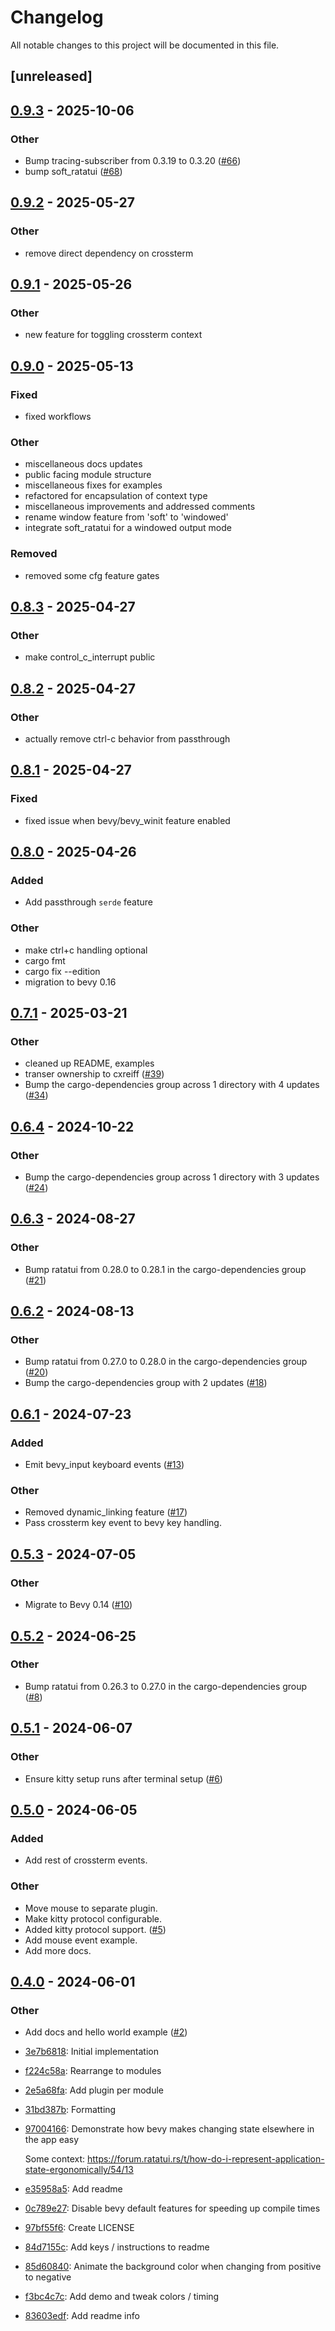 # Changelog

All notable changes to this project will be documented in this file.

## [unreleased]

## [0.9.3](https://github.com/cxreiff/bevy_ratatui/compare/v0.9.2...v0.9.3) - 2025-10-06

### Other

- Bump tracing-subscriber from 0.3.19 to 0.3.20 ([#66](https://github.com/cxreiff/bevy_ratatui/pull/66))
- bump soft_ratatui ([#68](https://github.com/cxreiff/bevy_ratatui/pull/68))

## [0.9.2](https://github.com/cxreiff/bevy_ratatui/compare/v0.9.1...v0.9.2) - 2025-05-27

### Other

- remove direct dependency on crossterm

## [0.9.1](https://github.com/cxreiff/bevy_ratatui/compare/v0.9.0...v0.9.1) - 2025-05-26

### Other

- new feature for toggling crossterm context

## [0.9.0](https://github.com/cxreiff/bevy_ratatui/compare/v0.8.3...v0.9.0) - 2025-05-13

### Fixed

- fixed workflows

### Other

- miscellaneous docs updates
- public facing module structure
- miscellaneous fixes for examples
- refactored for encapsulation of context type
- miscellaneous improvements and addressed comments
- rename window feature from 'soft' to 'windowed'
- integrate soft_ratatui for a windowed output mode

### Removed

- removed some cfg feature gates

## [0.8.3](https://github.com/cxreiff/bevy_ratatui/compare/v0.8.2...v0.8.3) - 2025-04-27

### Other

- make control_c_interrupt public

## [0.8.2](https://github.com/cxreiff/bevy_ratatui/compare/v0.8.1...v0.8.2) - 2025-04-27

### Other

- actually remove ctrl-c behavior from passthrough

## [0.8.1](https://github.com/cxreiff/bevy_ratatui/compare/v0.8.0...v0.8.1) - 2025-04-27

### Fixed

- fixed issue when bevy/bevy_winit feature enabled

## [0.8.0](https://github.com/cxreiff/bevy_ratatui/compare/v0.7.1...v0.8.0) - 2025-04-26

### Added

- Add passthrough `serde` feature

### Other

- make ctrl+c handling optional
- cargo fmt
- cargo fix --edition
- migration to bevy 0.16

## [0.7.1](https://github.com/cxreiff/bevy_ratatui/compare/v0.7.0...v0.7.1) - 2025-03-21

### Other

- cleaned up README, examples
- transer ownership to cxreiff ([#39](https://github.com/cxreiff/bevy_ratatui/pull/39))
- Bump the cargo-dependencies group across 1 directory with 4 updates ([#34](https://github.com/cxreiff/bevy_ratatui/pull/34))

## [0.6.4](https://github.com/joshka/bevy_ratatui/compare/v0.6.3...v0.6.4) - 2024-10-22

### Other

- Bump the cargo-dependencies group across 1 directory with 3 updates ([#24](https://github.com/joshka/bevy_ratatui/pull/24))

## [0.6.3](https://github.com/joshka/bevy_ratatui/compare/v0.6.2...v0.6.3) - 2024-08-27

### Other
- Bump ratatui from 0.28.0 to 0.28.1 in the cargo-dependencies group ([#21](https://github.com/joshka/bevy_ratatui/pull/21))

## [0.6.2](https://github.com/joshka/bevy_ratatui/compare/v0.6.1...v0.6.2) - 2024-08-13

### Other
- Bump ratatui from 0.27.0 to 0.28.0 in the cargo-dependencies group ([#20](https://github.com/joshka/bevy_ratatui/pull/20))
- Bump the cargo-dependencies group with 2 updates ([#18](https://github.com/joshka/bevy_ratatui/pull/18))

## [0.6.1](https://github.com/joshka/bevy_ratatui/compare/v0.6.0...v0.6.1) - 2024-07-23

### Added
- Emit bevy_input keyboard events ([#13](https://github.com/joshka/bevy_ratatui/pull/13))

### Other
- Removed dynamic_linking feature ([#17](https://github.com/joshka/bevy_ratatui/pull/17))
- Pass crossterm key event to bevy key handling.

## [0.5.3](https://github.com/joshka/bevy_ratatui/compare/v0.5.2...v0.5.3) - 2024-07-05

### Other
- Migrate to Bevy 0.14 ([#10](https://github.com/joshka/bevy_ratatui/pull/10))

## [0.5.2](https://github.com/joshka/bevy_ratatui/compare/v0.5.1...v0.5.2) - 2024-06-25

### Other
- Bump ratatui from 0.26.3 to 0.27.0 in the cargo-dependencies group ([#8](https://github.com/joshka/bevy_ratatui/pull/8))

## [0.5.1](https://github.com/joshka/bevy_ratatui/compare/v0.5.0...v0.5.1) - 2024-06-07

### Other
- Ensure kitty setup runs after terminal setup ([#6](https://github.com/joshka/bevy_ratatui/pull/6))

## [0.5.0](https://github.com/joshka/bevy_ratatui/compare/v0.4.0...v0.5.0) - 2024-06-05

### Added
- Add rest of crossterm events.

### Other
- Move mouse to separate plugin.
- Make kitty protocol configurable.
- Added kitty protocol support. ([#5](https://github.com/joshka/bevy_ratatui/pull/5))
- Add mouse event example.
- Add more docs.

## [0.4.0](https://github.com/joshka/bevy_ratatui/compare/v0.3.0...v0.4.0) - 2024-06-01

### Other
- Add docs and hello world example ([#2](https://github.com/joshka/bevy_ratatui/pull/2))

- [3e7b6818](https://github.com/joshka/ratatui_bevy/commit/3e7b68186b896b8ddf5ab1a533e511ef8010a791): Initial implementation
- [f224c58a](https://github.com/joshka/ratatui_bevy/commit/f224c58a6d90807c51153a86ed03e60919d68f8f): Rearrange to modules
- [2e5a68fa](https://github.com/joshka/ratatui_bevy/commit/2e5a68fa45a09c46c1974f15d4c3ba0caaa7be2e): Add plugin per module
- [31bd387b](https://github.com/joshka/ratatui_bevy/commit/31bd387b75b224a0621a5d402acd5b5ff2fd5e29): Formatting
- [97004166](https://github.com/joshka/ratatui_bevy/commit/970041663ab9b09669fd57a3bc8c8276d1b48c04): Demonstrate how bevy makes changing state elsewhere in the app easy

  Some context: https://forum.ratatui.rs/t/how-do-i-represent-application-state-ergonomically/54/13
- [e35958a5](https://github.com/joshka/ratatui_bevy/commit/e35958a5ce47624b9e14255e62ba4c55ea2aaf44): Add readme
- [0c789e27](https://github.com/joshka/ratatui_bevy/commit/0c789e27084440329a23513bc3e778f8901faa94): Disable bevy default features for speeding up compile times
- [97bf55f6](https://github.com/joshka/ratatui_bevy/commit/97bf55f6000fa13efaea23da8826469ddca2a8c6): Create LICENSE
- [84d7155c](https://github.com/joshka/ratatui_bevy/commit/84d7155c7498fdd6ef785edc8487fc45b603ea8b): Add keys / instructions to readme
- [85d60840](https://github.com/joshka/ratatui_bevy/commit/85d608402ce58654e1f48fcbd8cb09def3358334): Animate the background color when changing from positive to negative
- [f3bc4c7c](https://github.com/joshka/ratatui_bevy/commit/f3bc4c7c4d9a21a83207b57545920ac3be78f24f): Add demo and tweak colors / timing
- [83603edf](https://github.com/joshka/ratatui_bevy/commit/83603edf13c5fe3e648835c9745d2bfd527b593f): Add readme info<!-- generated by git-cliff -->
